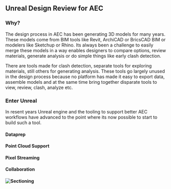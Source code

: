 ## Unreal Design Review for AEC

### Why?

The design process in AEC has been generating 3D models for many years.  These models come from BIM tools like Revit, ArchiCAD or BricsCAD BIM or modelers like Sketchup or Rhino.    Its always been a challenge to easily merge these models in a way enables designers to compare options, review materials, generate analysis or do simple things like early clash detection.  

There are tools made for clash detection, separate tools for exploring materials, still others for generating  analysis.   These tools go largely unused in the design process because no platform has made it easy to export data, assemble models and at the same time bring together disparate tools to view, review, clash, analyze etc.   

### Enter Unreal

In resent years Unreal engine and the tooling to support better AEC workflows have advanced to the point where its now possible to start to build such a tool. 

[Datasmith]: https://www.unrealengine.com/en-US/datasmith?sessionInvalidated=true



#### Dataprep

#### Point Cloud Support

#### Pixel Streaming

#### Collaboration





#### ![Sectioning](../assets/Sectioning.png)


